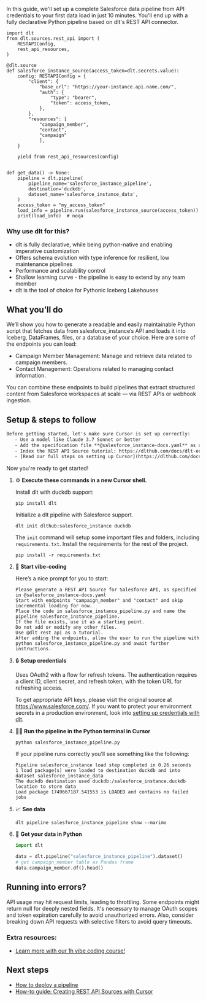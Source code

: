 In this guide, we'll set up a complete Salesforce data pipeline from API credentials to your first data load in just 10 minutes. You'll end up with a fully declarative Python pipeline based on dlt's REST API connector.

```python-outcome
import dlt
from dlt.sources.rest_api import (
    RESTAPIConfig,
    rest_api_resources,
)

@dlt.source
def salesforce_instance_source(access_token=dlt.secrets.value):
    config: RESTAPIConfig = {
        "client": {
            "base_url": "https://your-instance.api.name.com/",
            "auth": {
                "type": "bearer",
                "token": access_token,
            },
        },
        "resources": [
            "campaign_member",
            "contact",
            "campaign"
            ],
    }

    yield from rest_api_resources(config)


def get_data() -> None:
    pipeline = dlt.pipeline(
        pipeline_name='salesforce_instance_pipeline',
        destination='duckdb',
        dataset_name='salesforce_instance_data', 
    )
    access_token = "my_access_token"
    load_info = pipeline.run(salesforce_instance_source(access_token))
    print(load_info)  # noqa
```

### Why use dlt for this?

- dlt is fully declarative, while being python-native and enabling imperative customization
- Offers schema evolution with type inference for resilient, low maintenance pipelines
- Performance and scalability control
- Shallow learning curve - the pipeline is easy to extend by any team member
- dlt is the tool of choice for Pythonic Iceberg Lakehouses

## What you’ll do

We’ll show you how to generate a readable and easily maintainable Python script that fetches data from salesforce_instance’s API and loads it into Iceberg, DataFrames, files, or a database of your choice. Here are some of the endpoints you can load:

- Campaign Member Management: Manage and retrieve data related to campaign members.
- Contact Management: Operations related to managing contact information.

You can combine these endpoints to build pipelines that extract structured content from Salesforce workspaces at scale — via REST APIs or webhook ingestion.

## Setup & steps to follow

```default
Before getting started, let's make sure Cursor is set up correctly:
   - Use a model like Claude 3.7 Sonnet or better
   - Add the specification file **@salesforce_instance-docs.yaml** as context
   - Index the REST API Source tutorial: https://dlthub.com/docs/dlt-ecosystem/verified-sources/rest_api/ and add it to context as **@dlt rest api**
   - [Read our full steps on setting up Cursor](https://dlthub.com/docs/dlt-ecosystem/llm-tooling/cursor-restapi#23-configuring-cursor-with-documentation)
```

Now you're ready to get started! 

1. ⚙️ **Execute these commands in a new Cursor shell.**
    
    Install dlt with duckdb support:
    ```shell
    pip install dlt
    ```

    Initialize a dlt pipeline with Salesforce support.
    ```shell
    dlt init dlthub:salesforce_instance duckdb
    ```

    The `init` command will setup some important files and folders, including `requirements.txt`. Install the requirements for the rest of the project.
    ```shell
    pip install -r requirements.txt
    ```
    
2. 🤠 **Start vibe-coding**
    
    Here’s a nice prompt for you to start: 
    
    ```prompt
    Please generate a REST API Source for Salesforce API, as specified in @salesforce_instance-docs.yaml 
    Start with endpoints "campaign_member" and "contact" and skip incremental loading for now. 
    Place the code in salesforce_instance_pipeline.py and name the pipeline salesforce_instance_pipeline. 
    If the file exists, use it as a starting point. 
    Do not add or modify any other files. 
    Use @dlt rest api as a tutorial. 
    After adding the endpoints, allow the user to run the pipeline with python salesforce_instance_pipeline.py and await further instructions.
    ```

    
3. 🔒 **Setup credentials** 
    
    Uses OAuth2 with a flow for refresh tokens. The authentication requires a client ID, client secret, and refresh token, with the token URL for refreshing access.
    
    To get appropriate API keys, please visit the original source at https://www.salesforce.com/.
    If you want to protect your environment secrets in a production environment, look into [setting up credentials with dlt](https://dlthub.com/docs/walkthroughs/add_credentials).
    
4. 🏃‍♀️ **Run the pipeline in the Python terminal in Cursor**
    
    ```shell
    python salesforce_instance_pipeline.py
    ```
    
    If your pipeline runs correctly you’ll see something like the following:
    
    ```shell
    Pipeline salesforce_instance load step completed in 0.26 seconds
    1 load package(s) were loaded to destination duckdb and into dataset salesforce_instance_data
    The duckdb destination used duckdb:/salesforce_instance.duckdb location to store data
    Load package 1749667187.541553 is LOADED and contains no failed jobs
    ```
    
5. 📈 **See data**
    
    ```shell
    dlt pipeline salesforce_instance_pipeline show --marimo
    ```
    
6. 🐍 **Get your data in Python**
    
    ```python
    import dlt

   data = dlt.pipeline("salesforce_instance_pipeline").dataset()
   # get campaign_member table as Pandas frame
   data.campaign_member.df().head()
    ```

## Running into errors?

API usage may hit request limits, leading to throttling. Some endpoints might return null for deeply nested fields. It's necessary to manage OAuth scopes and token expiration carefully to avoid unauthorized errors. Also, consider breaking down API requests with selective filters to avoid query timeouts.

### Extra resources:

- [Learn more with our 1h vibe coding course!](https://www.youtube.com/watch?v=GGid70rnJuM)

## Next steps

- [How to deploy a pipeline](https://dlthub.com/docs/walkthroughs/deploy-a-pipeline)
- [How-to guide: Creating REST API Sources with Cursor](https://dlthub.com/docs/dlt-ecosystem/llm-tooling/cursor-restapi)